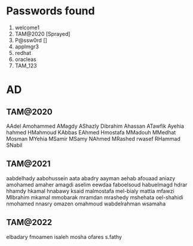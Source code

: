 # Passwords found
1. welcome1
2. TAM@2020 [Sprayed]
3. P@ssw0rd []
4. applmgr3
5. redhat
6. oracleas
7. TAM_123

# AD
## TAM@2020
AAdel
Amohammed
AMagdy
AShazly
Dibrahim
Ahassan
ATawfik
Ayehia
hahmed
HMahmoud
KAbbas
EAhmed
Hmostafa
MMadouh
MMedhat
Mosman
MYehia
MSamir
MSamy
NAhmed
MRashed
rwasef
RHammad
SNabil


## TAM@2021
aabdelhady
aabohussein
aata
abadry
aayman
aehab
afouaad
aniazy
amohamed
amaher
amagdi
aselim
eewdaa
faboelsoud
habuelmagd
hdrar
hhamdy
hkamal
hnabawy
ksaid
malmostafa
mel-bialy
mattia
mfawzi
MIbrahim
mkamal
mmobarak
mramdan
mrashedy
mshehata
oel-shahidi
nmohamed
nnasry
omazen
omahmoud
wabdelrahman
wsamaha

## TAM@2022
elbadary
fmoamen
isaleh
mosha
ofares
s.fathy